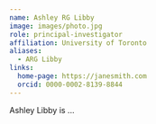 ```yaml
---
name: Ashley RG Libby
image: images/photo.jpg
role: principal-investigator
affiliation: University of Toronto
aliases:
  - ARG Libby
links:
  home-page: https://janesmith.com
  orcid: 0000-0002-8139-8844
---
```


Ashley Libby is ...
